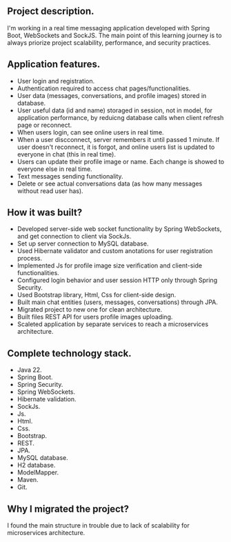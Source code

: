 Project description.
-
I'm working in a real time messaging application developed with Spring Boot, WebSockets and SockJS. The main point of this learning journey is to always priorize project scalability, performance, and security practices. 

Application features.
-
- User login and registration.
- Authentication required to access chat pages/functionalities.
- User data (messages, conversations, and profile images) stored in database.
- User useful data (id and name) storaged in session, not in model, for application performance, by reduicng database calls when    client refresh page or reconnect.
- When users login, can see online users in real time.
- When a user discconnect, server remembers it until passed 1 minute. If user doesn't reconnect, it is forgot, and online users     list is updated to everyone in chat (this in real time).
- Users can update their profile image or name. Each change is showed to everyone else in real time.
- Text messages sending functionality.
- Delete or see actual conversations data (as how many messages without read user has).

How it was built?
-
- Developed server-side web socket functionality by Spring WebSockets, and get connection to client via SockJs.
- Set up server connection to MySQL database.
- Used Hibernate validator and custom anotations for user registration process.
- Implemented Js for profile image size verification and client-side functionalities.
- Configured login behavior and user session HTTP only through Spring Security.
- Used Bootstrap library, Html, Css for client-side design. 
- Built main chat entities (users, messages, conversations) through JPA.
- Migrated project to new one for clean architecture. 
- Built files REST API for users profile images uploading.
- Scaleted application by separate services to reach a microservices architecture. 

Complete technology stack.
-
- Java 22.
- Spring Boot.
- Spring Security.
- Spring WebSockets.
- Hibernate validation.
- SockJs.
- Js.
- Html.
- Css.
- Bootstrap.
- REST.
- JPA.
- MySQL database.
- H2 database.
- ModelMapper.
- Maven.
- Git.

Why I migrated the project?
-
  I found the main structure in trouble due to lack of scalability for microservices architecture.
